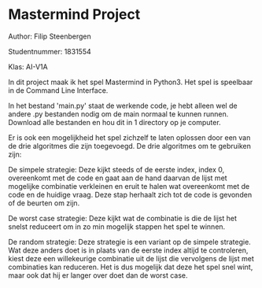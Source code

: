 # Mastermind Project

Author: Filip Steenbergen

Studentnummer: 1831554

Klas: AI-V1A

In dit project maak ik het spel Mastermind in Python3. Het spel is speelbaar in de Command Line Interface. 

In het bestand 'main.py' staat de werkende code, je hebt alleen wel de andere .py bestanden nodig om de main normaal te kunnen runnen. 
Download alle bestanden en hou dit in 1 directory op je computer. 

Er is ook een mogelijkheid het spel zichzelf te laten oplossen door een van de drie algoritmes die zijn toegevoegd.
De drie algoritmes om te gebruiken zijn:

De simpele strategie: Deze kijkt steeds of de eerste index, index 0, overeenkomt met de code en gaat aan de hand daarvan de lijst met mogelijke combinatie verkleinen en eruit te halen wat overeenkomt met de code en de huidige vraag. Deze stap herhaalt zich tot de code is gevonden of de beurten om zijn. 

De worst case strategie: Deze kijkt wat de combinatie is die de lijst het snelst reduceert om in zo min mogelijk stappen het spel te winnen. 

De random strategie: Deze strategie is een variant op de simpele strategie. Wat deze anders doet is in plaats van de eerste index altijd te controleren, kiest deze een willekeurige combinatie uit de lijst die vervolgens de lijst met combinaties kan reduceren. Het is dus mogelijk dat deze het spel snel wint, maar ook dat hij er langer over doet dan de worst case. 
